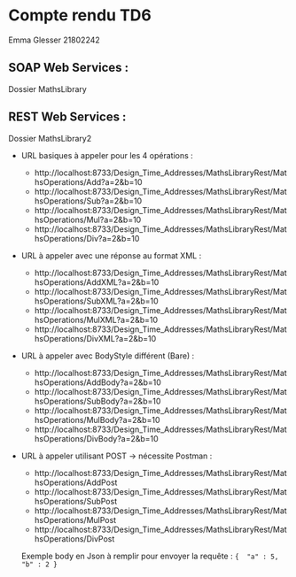 # Compte rendu TD6
Emma Glesser 21802242

## SOAP Web Services :
Dossier MathsLibrary

## REST Web Services : 

Dossier MathsLibrary2

- URL basiques à appeler pour les 4 opérations :
	- http://localhost:8733/Design_Time_Addresses/MathsLibraryRest/MathsOperations/Add?a=2&b=10
	- http://localhost:8733/Design_Time_Addresses/MathsLibraryRest/MathsOperations/Sub?a=2&b=10
	- http://localhost:8733/Design_Time_Addresses/MathsLibraryRest/MathsOperations/Mul?a=2&b=10
	- http://localhost:8733/Design_Time_Addresses/MathsLibraryRest/MathsOperations/Div?a=2&b=10
	
- URL à appeler avec une réponse au format XML :
	- http://localhost:8733/Design_Time_Addresses/MathsLibraryRest/MathsOperations/AddXML?a=2&b=10
	- http://localhost:8733/Design_Time_Addresses/MathsLibraryRest/MathsOperations/SubXML?a=2&b=10
	- http://localhost:8733/Design_Time_Addresses/MathsLibraryRest/MathsOperations/MulXML?a=2&b=10
	- http://localhost:8733/Design_Time_Addresses/MathsLibraryRest/MathsOperations/DivXML?a=2&b=10

- URL à appeler avec BodyStyle différent (Bare) :
	- http://localhost:8733/Design_Time_Addresses/MathsLibraryRest/MathsOperations/AddBody?a=2&b=10
	- http://localhost:8733/Design_Time_Addresses/MathsLibraryRest/MathsOperations/SubBody?a=2&b=10
	- http://localhost:8733/Design_Time_Addresses/MathsLibraryRest/MathsOperations/MulBody?a=2&b=10
	- http://localhost:8733/Design_Time_Addresses/MathsLibraryRest/MathsOperations/DivBody?a=2&b=10
	
- URL à appeler utilisant POST -> nécessite Postman :
	- http://localhost:8733/Design_Time_Addresses/MathsLibraryRest/MathsOperations/AddPost
	- http://localhost:8733/Design_Time_Addresses/MathsLibraryRest/MathsOperations/SubPost
	- http://localhost:8733/Design_Time_Addresses/MathsLibraryRest/MathsOperations/MulPost
	- http://localhost:8733/Design_Time_Addresses/MathsLibraryRest/MathsOperations/DivPost
	
	Exemple body en Json à remplir pour envoyer la requête :
		```{ 
			"a" : 5,
			"b" : 2
		}```